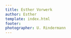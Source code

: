 ```yaml
---
title: Esther Vorwerk
author: Esther
template: index.html
footer: 
photographer: U. Rindermann
---
```

